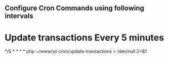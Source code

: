 ## Configure Cron Commands using following intervals

# Update transactions Every 5 minutes
*/5 * * * * php ~/www/yii cron/update-transactions > /dev/null 2>&1